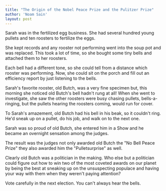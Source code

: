 ```yaml
---
title: "The Origin of the Nobel Peace Prize and the Pulitzer Prize"
author: 'Noam Sain'
layout: post
---
```


Sarah was in the fertilized egg business. She had several hundred young pullets and ten roosters to fertilize the eggs.

She kept records and any rooster not performing went into the soup pot and was replaced. This took a lot of time, so she bought some tiny bells and attached them to her roosters.

Each bell had a different tone, so she could tell from a distance which rooster was performing. Now, she could sit on the porch and fill out an efficiency report by just listening to the bells.

Sarah's favorite rooster, old Butch, was a very fine specimen but, this morning she noticed old Butch's bell hadn't rung at all! When she went to investigate, she saw the other roosters were busy chasing pullets, bells-a-ringing, but the pullets hearing the roosters coming, would run for cover.

To Sarah's amazement, old Butch had his bell in his beak, so it couldn't ring. He'd sneak up on a pullet, do his job, and walk on to the next one.

Sarah was so proud of old Butch, she entered him in a Show and he became an overnight sensation among the judges.

The result was the judges not only awarded old Butch the "No Bell Peace Prize" they also awarded him the "Pulletsurprise" as well.

Clearly old Butch was a politician in the making. Who else but a politician could figure out how to win two of the most coveted awards on our planet by being the best at sneaking up on the unsuspecting populace and having your way with them when they weren't paying attention?

Vote carefully in the next election. You can't always hear the bells.